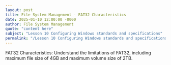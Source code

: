 ```yaml
---
layout: post
title: File System Management - FAT32 Characteristics
date: 2025-01-10 12:00:00 -0000
author: File System Management
quote: "content here"
subject: "Lesson 10 Configuring Windows standards and specifications"
permalink: "/Lesson 10 Configuring Windows standards and specifications/File System Management/File System Management - FAT32 Characteristics"
---
```


FAT32 Characteristics: Understand the limitations of FAT32, including maximum file size of 4GB and maximum volume size of 2TB.
